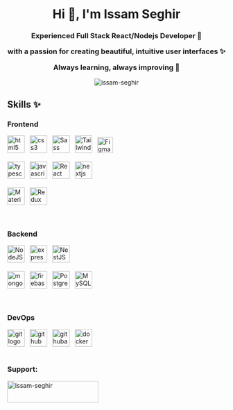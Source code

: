 <h1 align="center">Hi 👋, I'm Issam Seghir</h1>
<h3 align="center">Experienced Full Stack React/Nodejs Developer 🧪 

with a passion for creating beautiful, intuitive user interfaces ✨
  
 Always learning, always improving 🚀</h3>

<p align="center"> <img src="https://komarev.com/ghpvc/?username=issam-seghir&label=Profile%20views&color=0e75b6&style=flat" alt="issam-seghir" /> </p>




<h2 align="left">Skills ✨</h3>

<h3 align="left">Frontend</h4>
<p align="left">
  <img src="https://cdn.jsdelivr.net/gh/devicons/devicon/icons/html5/html5-original.svg" height="40" alt="html5 logo"  />
  <img width="4" />

  <img src="https://cdn.jsdelivr.net/gh/devicons/devicon/icons/css3/css3-original.svg" height="40" alt="css3 logo"  />
  <img width="4" />

  <img src="https://raw.githubusercontent.com/danielcranney/readme-generator/main/public/icons/skills/sass-colored.svg" height="40" alt="Sass" />
  <img width="4" />
  
  <img src="https://raw.githubusercontent.com/danielcranney/readme-generator/main/public/icons/skills/tailwindcss-colored.svg" height="40" alt="TailwindCSS" />
  <img width="4" />

  <img src="https://raw.githubusercontent.com/danielcranney/readme-generator/main/public/icons/skills/figma-colored.svg" width="36" height="36" alt="Figma" />
  
  <br>
  <br>
  
  <img src="https://cdn.jsdelivr.net/gh/devicons/devicon/icons/typescript/typescript-original.svg" height="40" alt="typescript logo"  />
  <img width="4" />
 
  <img src="https://cdn.jsdelivr.net/gh/devicons/devicon/icons/javascript/javascript-original.svg" height="40" alt="javascript logo"  />
   <img width="4" />
   
  <img src="https://raw.githubusercontent.com/danielcranney/readme-generator/main/public/icons/skills/react-colored.svg" height="40" alt="React" />
   <img width="4" />
  
  <img src="https://cdn.jsdelivr.net/gh/devicons/devicon/icons/nextjs/nextjs-original.svg" height="40" alt="nextjs logo"  />
  
 <br>
 <br>
  
  <img src="https://raw.githubusercontent.com/danielcranney/readme-generator/main/public/icons/skills/materialui-colored.svg"  height="40" alt="Material UI" />
   <img width="4" />

  <img src="https://raw.githubusercontent.com/danielcranney/readme-generator/main/public/icons/skills/redux-colored.svg" height="40" alt="Redux" />
   <img width="4" />

</p>

<br>

<h3 align="left">Backend</h3>
 <p align="left">
  <img src="https://raw.githubusercontent.com/danielcranney/readme-generator/main/public/icons/skills/nodejs-colored.svg"  height="40" alt="NodeJS" />
   <img width="4" />

  <img src="https://skillicons.dev/icons?i=express" height="40" alt="express logo"  />
   <img width="4" />
 
  <img src="https://raw.githubusercontent.com/danielcranney/readme-generator/main/public/icons/skills/nestjs-colored.svg" height="40" alt="NestJS" />
   <img width="4" />
  
  <br>
 <br>


  <img src="https://skillicons.dev/icons?i=mongodb" height="40" alt="mongodb logo"  />
  <img width="4" />
  
  <img src="https://skillicons.dev/icons?i=firebase" height="40" alt="firebase logo"  />
   <img width="4" />

  <img src="https://raw.githubusercontent.com/danielcranney/readme-generator/main/public/icons/skills/postgresql-colored.svg"  height="40" alt="PostgreSQL" />
   <img width="4" />
  
  <img src="https://raw.githubusercontent.com/danielcranney/readme-generator/main/public/icons/skills/mysql-colored.svg"  height="40" alt="MySQL" />

</p>
<br>
<h3 align="left">DevOps</h3>
 <p align="left">

 
  <img src="https://skillicons.dev/icons?i=git" height="40" alt="git logo"  />
  <img width="4" />
  
  <img src="https://skillicons.dev/icons?i=github" height="40" alt="github logo"  />
  <img width="4" />
  
  <img src="https://cdn.simpleicons.org/githubactions/2088FF" height="40" alt="githubactions logo"  />
   <img width="4" />
   
 <img src="https://skillicons.dev/icons?i=docker" height="40" alt="docker logo"  />
  <img width="4" />
  <br>
 <br>
</p>

<h3 align="left">Support:</h3>
<p><a href="https://www.buymeacoffee.com/issam.seghir"> <img align="left" src="https://cdn.buymeacoffee.com/buttons/v2/default-yellow.png" height="50" width="210" alt="Issam-seghir" /></a></p><br><br>
